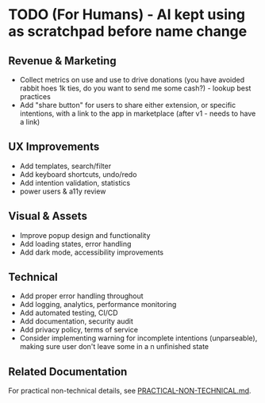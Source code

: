 # TODO (For Humans) - AI kept using as scratchpad before name change

## Revenue & Marketing

- Collect metrics on use and use to drive donations (you have avoided rabbit hoes 1k ties, do you want to send me some cash?) - lookup best practices
- Add "share button" for users to share either extension, or specific intentions, with a link to the app in marketplace (after v1 - needs to have a link)

## UX Improvements

- Add templates, search/filter
- Add keyboard shortcuts, undo/redo
- Add intention validation, statistics
- power users & a11y review

## Visual & Assets

- Improve popup design and functionality
- Add loading states, error handling
- Add dark mode, accessibility improvements

## Technical

- Add proper error handling throughout
- Add logging, analytics, performance monitoring
- Add automated testing, CI/CD
- Add documentation, security audit
- Add privacy policy, terms of service
- Consider implementing warning for incomplete intentions (unparseable), making sure user don't leave some in a n unfinished state

## Related Documentation

For practical non-technical details, see [PRACTICAL-NON-TECHNICAL.md](./PRACTICAL-NON-TECHNICAL.md).

